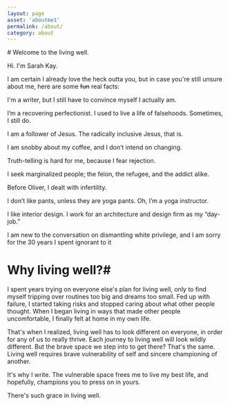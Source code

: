 ```yaml
---
layout: page
asset: 'aboutme1'
permalink: /about/
category: about
---
```


<div class="card about" markdown="1">
# Welcome to the living well.

Hi. I'm Sarah Kay.

I am certain I already love the heck outta you, but in case you're still unsure about me, here are some <s>fun</s>
real facts:

I'm a writer, but I still have to convince myself I actually am.

I’m a recovering perfectionist. I used to live a life of falsehoods. Sometimes, I still do.

I am a follower of Jesus. The radically inclusive Jesus, that is.

I am snobby about my coffee, and I don’t intend on changing.

Truth-telling is hard for me, because I fear rejection.

I seek marginalized people; the felon, the refugee, and the addict alike.

Before Oliver, I dealt with infertility.

I don’t like pants, unless they are yoga pants. Oh, I’m a yoga instructor.

I like interior design. I work for an architecture and design firm as my “day-job.”

I am new to the conversation on dismantling white privilege, and I am sorry for the 30 years I spent ignorant to it



# Why living well?#

I spent years trying on everyone else's plan for living well, only to find myself tripping over routines too big and dreams too small. Fed up with failure, I started taking risks and stopped caring about what other people thought. When I began living in ways that made other people uncomfortable, I finally felt at home in my own life.

That's when I realized, living well has to look different on everyone, in order for any of us to really thrive. Each journey to living well will look wildly different.  But the brave space we step into to get there? That's the same. Living well requires brave vulnerability of self and sincere championing of another. 

It's why I write. The vulnerable space frees me to live my best life, and hopefully, champions you to press on in yours. 

There's such grace in living well. 

</div>

